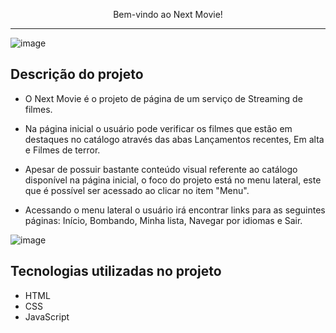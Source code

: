 <p align="center"> Bem-vindo ao Next Movie! </p>

<hr>

![image](https://user-images.githubusercontent.com/122060742/222000781-330deea4-bad6-4e05-81c8-aa40afa6c6ad.png)

## Descrição do projeto
* O Next Movie é o projeto de página de um serviço de Streaming de filmes.

* Na página inicial o usuário pode verificar os filmes que estão em destaques no catálogo através das abas Lançamentos recentes, Em alta e Filmes de terror.

* Apesar de possuir bastante conteúdo visual referente ao catálogo disponível na página inicial, o foco do projeto está no menu lateral, este que é possível ser acessado ao clicar no item "Menu".

* Acessando o menu lateral o usuário irá encontrar links para as seguintes páginas: Início, Bombando, Minha lista, Navegar por idiomas e Sair. 

![image](https://user-images.githubusercontent.com/122060742/222001868-7133be42-ba38-428c-83a3-f4732f3c0be1.png)

## Tecnologias utilizadas no projeto
* HTML
* CSS
* JavaScript
